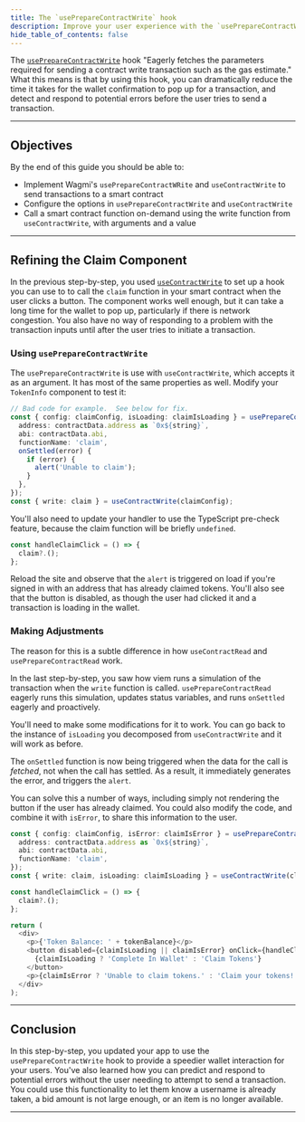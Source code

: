 ```yaml
---
title: The `usePrepareContractWrite` hook
description: Improve your user experience with the `usePrepareContractWrite` hook.
hide_table_of_contents: false
---
```


The [`usePrepareContractWrite`] hook "Eagerly fetches the parameters required for sending a contract write transaction such as the gas estimate." What this means is that by using this hook, you can dramatically reduce the time it takes for the wallet confirmation to pop up for a transaction, and detect and respond to potential errors before the user tries to send a transaction.

---

## Objectives

By the end of this guide you should be able to:

- Implement Wagmi's `usePrepareContractWRite` and `useContractWrite` to send transactions to a smart contract
- Configure the options in `usePrepareContractWrite` and `useContractWrite`
- Call a smart contract function on-demand using the write function from `useContractWrite`, with arguments and a value

---

## Refining the Claim Component

In the previous step-by-step, you used [`useContractWrite`] to set up a hook you can use to to call the `claim` function in your smart contract when the user clicks a button. The component works well enough, but it can take a long time for the wallet to pop up, particularly if there is network congestion. You also have no way of responding to a problem with the transaction inputs until after the user tries to initiate a transaction.

### Using `usePrepareContractWrite`

The `usePrepareContractWrite` is use with `useContractWrite`, which accepts it as an argument. It has most of the same properties as well. Modify your `TokenInfo` component to test it:

```typescript
// Bad code for example.  See below for fix.
const { config: claimConfig, isLoading: claimIsLoading } = usePrepareContractWrite({
  address: contractData.address as `0x${string}`,
  abi: contractData.abi,
  functionName: 'claim',
  onSettled(error) {
    if (error) {
      alert('Unable to claim');
    }
  },
});
const { write: claim } = useContractWrite(claimConfig);
```

You'll also need to update your handler to use the TypeScript pre-check feature, because the claim function will be briefly `undefined`.

```typescript
const handleClaimClick = () => {
  claim?.();
};
```

Reload the site and observe that the `alert` is triggered on load if you're signed in with an address that has already claimed tokens. You'll also see that the button is disabled, as though the user had clicked it and a transaction is loading in the wallet.

### Making Adjustments

The reason for this is a subtle difference in how `useContractRead` and `usePrepareContractRead` work.

In the last step-by-step, you saw how viem runs a simulation of the transaction when the `write` function is called. `usePrepareContractRead` eagerly runs this simulation, updates status variables, and runs `onSettled` eagerly and proactively.

You'll need to make some modifications for it to work. You can go back to the instance of `isLoading` you decomposed from `useContractWrite` and it will work as before.

The `onSettled` function is now being triggered when the data for the call is _fetched_, not when the call has settled. As a result, it immediately generates the error, and triggers the `alert`.

You can solve this a number of ways, including simply not rendering the button if the user has already claimed. You could also modify the code, and combine it with `isError`, to share this information to the user.

```typescript
const { config: claimConfig, isError: claimIsError } = usePrepareContractWrite({
  address: contractData.address as `0x${string}`,
  abi: contractData.abi,
  functionName: 'claim',
});
const { write: claim, isLoading: claimIsLoading } = useContractWrite(claimConfig);

const handleClaimClick = () => {
  claim?.();
};

return (
  <div>
    <p>{'Token Balance: ' + tokenBalance}</p>
    <button disabled={claimIsLoading || claimIsError} onClick={handleClaimClick}>
      {claimIsLoading ? 'Complete In Wallet' : 'Claim Tokens'}
    </button>
    <p>{claimIsError ? 'Unable to claim tokens.' : 'Claim your tokens!'} </p>
  </div>
);
```

---

## Conclusion

In this step-by-step, you updated your app to use the `usePrepareContractWrite` hook to provide a speedier wallet interaction for your users. You've also learned how you can predict and respond to potential errors without the user needing to attempt to send a transaction. You could use this functionality to let them know a username is already taken, a bid amount is not large enough, or an item is no longer available.

---

[wagmi]: https://wagmi.sh/
[`useContractWrite`]: https://wagmi.sh/react/hooks/useContractWrite
[`usePrepareContractWrite`]: https://wagmi.sh/react/prepare-hooks/usePrepareContractWrite
